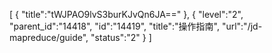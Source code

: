 [
	{
		"title":"tWJPAO9lvS3burKJvQn6JA=="
	},
	{
		"level":"2",
		"parent_id":"14418",
		"id":"14419",
		"title":"操作指南",
		"url":"/jd-mapreduce/guide",
		"status":"2"
	}
]